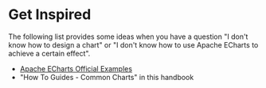 # Get Inspired

The following list provides some ideas when you have a question "I don't know how to design a chart" or "I don't know how to use Apache ECharts to achieve a certain effect".

- [Apache ECharts Official Examples](${mainSitePath}/examples)
- "How To Guides - Common Charts" in this handbook
